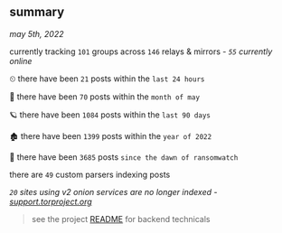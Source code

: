 
## summary
_may 5th, 2022_

currently tracking `101` groups across `146` relays & mirrors - _`55` currently online_

⏲ there have been `21` posts within the `last 24 hours`

🦈 there have been `70` posts within the `month of may`

🪐 there have been `1084` posts within the `last 90 days`

🏚 there have been `1399` posts within the `year of 2022`

🦕 there have been `3685` posts `since the dawn of ransomwatch`

there are `49` custom parsers indexing posts

_`20` sites using v2 onion services are no longer indexed - [support.torproject.org](https://support.torproject.org/onionservices/v2-deprecation/)_

> see the project [README](https://github.com/thetanz/ransomwatch#ransomwatch--) for backend technicals
